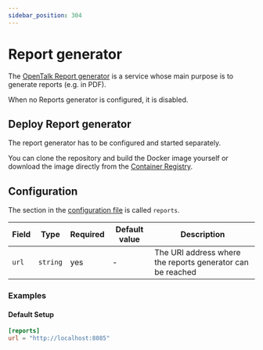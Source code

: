```yaml
---
sidebar_position: 304
---
```


# Report generator

The [OpenTalk Report generator](https://gitlab.opencode.de/opentalk/terdoc) is a service whose main purpose is to generate reports (e.g. in PDF).

When no Reports generator is configured, it is disabled.

## Deploy Report generator

The report generator has to be configured and started separately.

You can clone the repository and build the Docker image yourself or download the image directly from the [Container Registry](https://gitlab.opencode.de/opentalk/terdoc/container_registry).

## Configuration

The section in the [configuration file](../../core/configuration.md) is called `reports`.

| Field     | Type     | Required | Default value | Description                                                |
| --------- | -------- | -------- | ------------- | ---------------------------------------------------------- |
| `url`     | `string` | yes      | -             | The URI address where the reports generator can be reached |

### Examples

#### Default Setup

```toml
[reports]
url = "http://localhost:8085"
```
